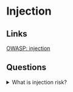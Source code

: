 # Injection

## Links
[OWASP: injection](https://owasp.org/www-project-top-ten/2017/A1_2017-Injection)

## Questions

<details>
  <summary>What is injection risk?</summary>

  The injection flaws, such as SQL, NoSQL, OS, and LDAP injection, occur when an application includes untrusted data as part of a command or query. So attackers can trick and run some commands without proper authorization. So, the application can lose, change data or disclose them to unauthorized parties. From time to time, it is possible to lose control of a host.

  The application is vulnerable to attack when:

  * User-supplied data is not validated, filtered, or sanitized by the application.
  The application uses dynamic queries or non-parameterized calls without context-aware escaping.

  * Hostile data are used within object-relational mapping (ORM) search parameters to extract additional, sensitive records.

  * Dangerous data are used or concatenated, such that the SQL or command contains both structure and hostile data in dynamic queries or stored procedures.

  Solving:

  * The preferred option is to use a safe API, which avoids using the interpreter entirely or provides a parameterized interface or migrate to use Object Relational Mapping Tools (ORMs).

  * Use positive or whitelist server-side input validation. It is not a complete defence as many applications require special characters, such as text areas or APIs for mobile applications.

  * For any residual dynamic queries, escape special characters.

  * Use LIMIT and other SQL controls within queries to prevent mass disclosure of records in case of SQL injection.

  Example:
  
  An application uses untrusted data in the construction of the following vulnerable SQL call:
  
  ```String query = "SELECT * FROM accounts WHERE custID='" + request.getParameter("id") + "'";```

  In both cases, the attacker modifies the id parameter value in their browser to send: ```' or '1'='1```. For example:

  ```http://example.com/app/accountView?id=' or '1'='1```

</details>
